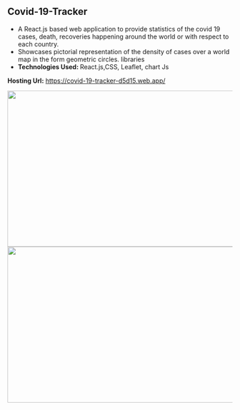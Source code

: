 <h2>Covid-19-Tracker</h2>
  <ul>
    <li>  A React.js based web application to provide statistics of the covid
19 cases, death, recoveries happening around the world or with
respect to each country.</li>
    <li> Showcases pictorial representation of the density of cases over a world map in the form geometric circles. libraries</li>
    <li><strong>Technologies Used: </strong> React.js,CSS, Leaflet, chart Js</li>
  </ul>
  
  <strong>Hosting Url:</strong> https://covid-19-tracker-d5d15.web.app/
  
  <div>
 <a href="url"><img src="https://user-images.githubusercontent.com/54434689/129333416-b2c4f3a8-e909-45f2-82a2-b8db35e72949.png" align="left" height="350" width="600"/></a> </div>
 <br /><br /><br />
 <div>
<a href="url"><img src="https://user-images.githubusercontent.com/54434689/129333813-19a6002c-b3f0-4962-9560-ac1d22642335.png"  align="left" height="350" width="600"/></a>
  </div>

  
 
